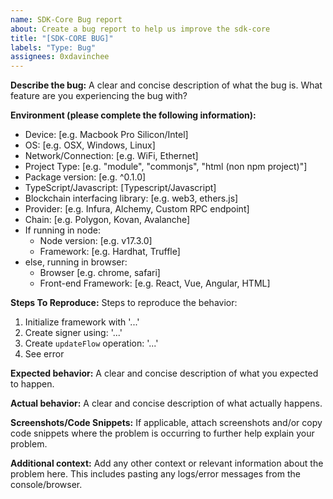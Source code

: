 ```yaml
---
name: SDK-Core Bug report
about: Create a bug report to help us improve the sdk-core
title: "[SDK-CORE BUG]"
labels: "Type: Bug"
assignees: 0xdavinchee
---
```


**Describe the bug:**
A clear and concise description of what the bug is. What feature are you experiencing the bug with?

**Environment (please complete the following information):**

-   Device: [e.g. Macbook Pro Silicon/Intel]
-   OS: [e.g. OSX, Windows, Linux]
-   Network/Connection: [e.g. WiFi, Ethernet]
-   Project Type: [e.g. "module", "commonjs", "html (non npm project)"]
-   Package version: [e.g. ^0.1.0]
-   TypeScript/Javascript: [Typescript/Javascript]
-   Blockchain interfacing library: [e.g. web3, ethers.js]
-   Provider: [e.g. Infura, Alchemy, Custom RPC endpoint]
-   Chain: [e.g. Polygon, Kovan, Avalanche]
-   If running in node:
    -   Node version: [e.g. v17.3.0]
    -   Framework: [e.g. Hardhat, Truffle]
-   else, running in browser:
    -   Browser [e.g. chrome, safari]
    -   Front-end Framework: [e.g. React, Vue, Angular, HTML]

**Steps To Reproduce:**
Steps to reproduce the behavior:

1. Initialize framework with '...'
2. Create signer using: '...'
3. Create `updateFlow` operation: '...'
4. See error

**Expected behavior:**
A clear and concise description of what you expected to happen.

**Actual behavior:**
A clear and concise description of what actually happens.

**Screenshots/Code Snippets:**
If applicable, attach screenshots and/or copy code snippets where the problem is occurring to further help explain your problem.

**Additional context:**
Add any other context or relevant information about the problem here. This includes pasting any logs/error messages from the console/browser.
